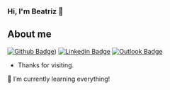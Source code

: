 ### Hi, I'm Beatriz 👋


## About me 
[![Github Badge](https://img.shields.io/badge/-Github-000?style=flat-square&logo=Github&logoColor=white&link=https://github.com/bpaixao)](https://github.com/bpaixao))
[![Linkedin Badge](https://img.shields.io/badge/-LinkedIn-blue?style=flat-square&logo=Linkedin&logoColor=white&link=https://www.linkedin.com/in/beatrizspaixao/)](https://www.linkedin.com/in/beatrizspaixao/)
[![Outlook Badge](https://img.shields.io/badge/-Outlook-c14438?style=flat-square&logo=Outlook&logoColor=white&link=mailto:bpaixao@live.com)](mailto:bpaixao@live.com)

- Thanks for visiting. 


🌱 I’m currently learning everything!

<!--
**bpaixao/bpaixao** is a ✨ _special_ ✨ repository because its `README.md` (this file) appears on your GitHub profile.

Here are some ideas to get you started:

- 🔭 I’m currently working on ...
- 🌱 I’m currently learning ...
- 👯 I’m looking to collaborate on ...
- 🤔 I’m looking for help with ...
- 💬 Ask me about ...
- 📫 How to reach me: ...
- 😄 Pronouns: ...
- ⚡ Fun fact: ...
-->
